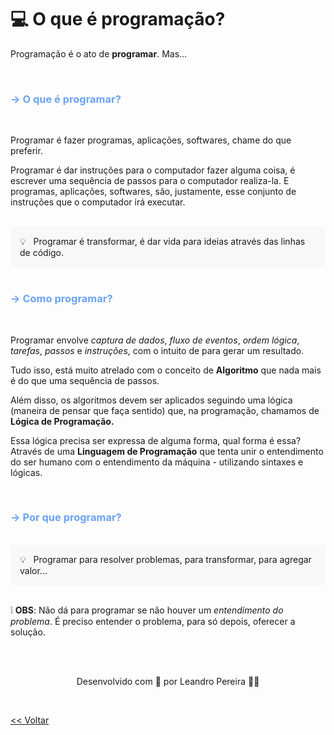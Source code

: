 
<h1 id="topico1"> 💻 O que é programação? </h1>

Programação é o ato de **programar**. Mas...

  <br>

<h3 style="color:#6BA2F6;"> -> O que é programar? </h3>

  <br>

<p> Programar é fazer programas, aplicações, softwares, chame do que preferir.</p>

<p> Programar é dar instruções para o computador fazer alguma coisa, 
é escrever uma sequência de passos para o computador realiza-la. E programas,
aplicações, softwares, são, justamente, esse conjunto 
de instruções que o computador irá executar.</p>

  <br>

<div style="background-color: hsla(0, 0%, 80%, 0.1); padding: 15px;">
  💡 &nbsp Programar é transformar, é dar vida para ideias através das linhas de código.
</div>

  <br>

<h3 style="color:#6BA2F6;"> -> Como programar? </h3>

  <br>

<p> Programar envolve <i>captura de dados</i>, <i>fluxo de eventos</i>, 
<i>ordem lógica</i>, <i>tarefas</i>, <i>passos</i> e 
<i>instruções</i>, com o intuito de para gerar um resultado. </p>

<p>Tudo isso, está muito atrelado com o conceito de <b>Algoritmo</b> que nada
mais é do que uma sequência de passos.</p>

<p>Além disso, os algoritmos devem ser aplicados seguindo uma lógica (maneira de
pensar que faça sentido) que, na programação, chamamos de <b>Lógica de Programação.</b></p>

<p>Essa lógica precisa ser expressa de alguma forma, qual forma é essa? 
Através de uma <b>Linguagem de Programação</b> que tenta unir o entendimento
do ser humano com o entendimento da máquina - utilizando sintaxes 
e lógicas.</p>

  <br>

<h3 style="color:#6BA2F6;"> -> Por que programar? </h3>

  <br>

<div style="background-color: hsla(0, 0%, 80%, 0.1); padding: 15px;">
  💡 &nbsp Programar para resolver problemas, para transformar, para agregar valor...
</div>

  <br>

<p> &#10069 <b>OBS</b>: Não dá para programar se não houver um <i>entendimento do problema</i>.
É preciso entender o problema, para só depois, oferecer a solução.</p>

<br>
<br>

<p align="center"> Desenvolvido com 💜 por Leandro Pereira ✌🏽<p>

<br>

<a href="./README.md"><< Voltar</a>